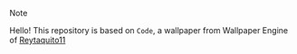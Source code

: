 > [!NOTE]
> Hello! This repository is based on ``Code``, a wallpaper from Wallpaper Engine of [Reytaquito11](https://steamcommunity.com/profiles/76561198155935304/)

